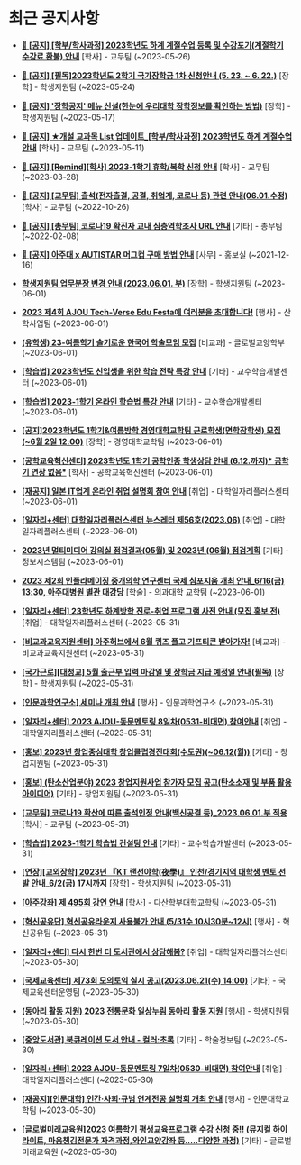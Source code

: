 # 최근 공지사항

* **[📌 [공지] [학부/학사과정] 2023학년도 하계 계절수업 등록 및 수강포기(계절학기 수강료 환불) 안내](http://ajou.ac.kr/kr/ajou/notice.do?mode=view&amp;articleNo=215210&amp;article.offset=0&amp;articleLimit=30)**
 [학사] - 교무팀 (~2023-05-26)

* **[📌 [공지] [필독]2023학년도 2학기 국가장학금 1차 신청안내 (5. 23. ~ 6. 22.)](http://ajou.ac.kr/kr/ajou/notice.do?mode=view&amp;articleNo=215084&amp;article.offset=0&amp;articleLimit=30)**
 [장학] - 학생지원팀 (~2023-05-24)

* **[📌 [공지] &#x27;장학공지&#x27; 메뉴 신설(한눈에 우리대학 장학정보를 확인하는 방법)](http://ajou.ac.kr/kr/ajou/notice.do?mode=view&amp;articleNo=214764&amp;article.offset=0&amp;articleLimit=30)**
 [장학] - 학생지원팀 (~2023-05-17)

* **[📌 [공지] ★개설 교과목 List 업데이트_[학부/학사과정] 2023학년도 하계 계절수업 안내](http://ajou.ac.kr/kr/ajou/notice.do?mode=view&amp;articleNo=214493&amp;article.offset=0&amp;articleLimit=30)**
 [학사] - 교무팀 (~2023-05-11)

* **[📌 [공지] [Remind][학사] 2023-1학기 휴학/복학 신청 안내](http://ajou.ac.kr/kr/ajou/notice.do?mode=view&amp;articleNo=212711&amp;article.offset=0&amp;articleLimit=30)**
 [학사] - 교무팀 (~2023-03-28)

* **[📌 [공지] [교무팀] 출석(전자출결, 공결, 취업계, 코로나 등) 관련 안내(06.01.수정)](http://ajou.ac.kr/kr/ajou/notice.do?mode=view&amp;articleNo=205552&amp;article.offset=0&amp;articleLimit=30)**
 [학사] - 교무팀 (~2022-10-26)

* **[📌 [공지] [총무팀] 코로나19 확진자 교내 심층역학조사 URL 안내](http://ajou.ac.kr/kr/ajou/notice.do?mode=view&amp;articleNo=180493&amp;article.offset=0&amp;articleLimit=30)**
 [기타] - 총무팀 (~2022-02-08)

* **[📌 [공지] 아주대 x AUTISTAR 머그컵 구매 방법 안내](http://ajou.ac.kr/kr/ajou/notice.do?mode=view&amp;articleNo=147976&amp;article.offset=0&amp;articleLimit=30)**
 [사무] - 홍보실 (~2021-12-16)

* **[학생지원팀 업무분장 변경 안내 (2023.06.01. 부)](http://ajou.ac.kr/kr/ajou/notice.do?mode=view&amp;articleNo=215375&amp;article.offset=0&amp;articleLimit=30)**
 [장학] - 학생지원팀 (~2023-06-01)

* **[2023 제4회 AJOU Tech-Verse Edu Festa에 여러분을 초대합니다!](http://ajou.ac.kr/kr/ajou/notice.do?mode=view&amp;articleNo=215374&amp;article.offset=0&amp;articleLimit=30)**
 [행사] - 산학사업팀 (~2023-06-01)

* **[(유학생) 23-여름학기 슬기로운 한국어 학술모임 모집](http://ajou.ac.kr/kr/ajou/notice.do?mode=view&amp;articleNo=215371&amp;article.offset=0&amp;articleLimit=30)**
 [비교과] - 글로벌교양학부 (~2023-06-01)

* **[[학습법] 2023학년도 신입생을 위한 학습 전략 특강 안내](http://ajou.ac.kr/kr/ajou/notice.do?mode=view&amp;articleNo=215365&amp;article.offset=0&amp;articleLimit=30)**
 [기타] - 교수학습개발센터 (~2023-06-01)

* **[[학습법] 2023-1학기 온라인 학습법 특강 안내](http://ajou.ac.kr/kr/ajou/notice.do?mode=view&amp;articleNo=215364&amp;article.offset=0&amp;articleLimit=30)**
 [기타] - 교수학습개발센터 (~2023-06-01)

* **[[공지]2023학년도 1학기&amp;여름방학 경영대학교학팀 근로학생(면학장학생) 모집(~6월 2일 12:00)](http://ajou.ac.kr/kr/ajou/notice.do?mode=view&amp;articleNo=215361&amp;article.offset=0&amp;articleLimit=30)**
 [장학] - 경영대학교학팀 (~2023-06-01)

* **[[공학교육혁신센터] 2023학년도 1학기 공학인증 학생상담 안내 (6.12.까지)* 금학기 연장 없음*](http://ajou.ac.kr/kr/ajou/notice.do?mode=view&amp;articleNo=215359&amp;article.offset=0&amp;articleLimit=30)**
 [학사] - 공학교육혁신센터 (~2023-06-01)

* **[[재공지] 일본 IT업계 온라인 취업 설명회 참여 안내](http://ajou.ac.kr/kr/ajou/notice.do?mode=view&amp;articleNo=215355&amp;article.offset=0&amp;articleLimit=30)**
 [취업] - 대학일자리플러스센터 (~2023-06-01)

* **[[일자리+센터] 대학일자리플러스센터 뉴스레터 제56호(2023.06)](http://ajou.ac.kr/kr/ajou/notice.do?mode=view&amp;articleNo=215354&amp;article.offset=0&amp;articleLimit=30)**
 [취업] - 대학일자리플러스센터 (~2023-06-01)

* **[2023년 멀티미디어 강의실 점검결과(05월) 및 2023년 (06월) 점검계획](http://ajou.ac.kr/kr/ajou/notice.do?mode=view&amp;articleNo=215353&amp;article.offset=0&amp;articleLimit=30)**
 [기타] - 정보시스템팀 (~2023-06-01)

* **[2023 제2회 인플라메이징 중개의학 연구센터 국제 심포지움 개최 안내_6/16(금) 13:30, 아주대병원 별관 대강당](http://ajou.ac.kr/kr/ajou/notice.do?mode=view&amp;articleNo=215352&amp;article.offset=0&amp;articleLimit=30)**
 [학술] - 의과대학 교학팀 (~2023-06-01)

* **[[일자리+센터] 23학년도 하계방학 진로-취업 프로그램 사전 안내 (모집 홍보 전)](http://ajou.ac.kr/kr/ajou/notice.do?mode=view&amp;articleNo=215347&amp;article.offset=0&amp;articleLimit=30)**
 [취업] - 대학일자리플러스센터 (~2023-05-31)

* **[[비교과교육지원센터] 아주허브에서 6월 퀴즈 풀고 기프티콘 받아가자!](http://ajou.ac.kr/kr/ajou/notice.do?mode=view&amp;articleNo=215343&amp;article.offset=0&amp;articleLimit=30)**
 [비교과] - 비교과교육지원센터 (~2023-05-31)

* **[[국가근로][대청교] 5월 출근부 입력 마감일 및 장학금 지급 예정일 안내(필독)](http://ajou.ac.kr/kr/ajou/notice.do?mode=view&amp;articleNo=215322&amp;article.offset=0&amp;articleLimit=30)**
 [장학] - 학생지원팀 (~2023-05-31)

* **[[인문과학연구소] 세미나 개최 안내](http://ajou.ac.kr/kr/ajou/notice.do?mode=view&amp;articleNo=215317&amp;article.offset=0&amp;articleLimit=30)**
 [행사] - 인문과학연구소 (~2023-05-31)

* **[[일자리+센터] 2023 AJOU-동문멘토링 8일차(0531-비대면) 참여안내](http://ajou.ac.kr/kr/ajou/notice.do?mode=view&amp;articleNo=215315&amp;article.offset=0&amp;articleLimit=30)**
 [취업] - 대학일자리플러스센터 (~2023-05-31)

* **[[홍보] 2023년 창업중심대학 창업클럽경진대회(수도권)(~06.12(월))](http://ajou.ac.kr/kr/ajou/notice.do?mode=view&amp;articleNo=215313&amp;article.offset=0&amp;articleLimit=30)**
 [기타] - 창업지원팀 (~2023-05-31)

* **[[홍보] (탄소산업분야) 2023 창업지원사업 참가자 모집 공고(탄소소재 및 부품 활용 아이디어)](http://ajou.ac.kr/kr/ajou/notice.do?mode=view&amp;articleNo=215311&amp;article.offset=0&amp;articleLimit=30)**
 [기타] - 창업지원팀 (~2023-05-31)

* **[[교무팀] 코로나19 확산에 따른 출석인정 안내(백신공결 등)_2023.06.01.부 적용](http://ajou.ac.kr/kr/ajou/notice.do?mode=view&amp;articleNo=215308&amp;article.offset=0&amp;articleLimit=30)**
 [학사] - 교무팀 (~2023-05-31)

* **[[학습법] 2023-1학기 학습법 컨설팅 안내](http://ajou.ac.kr/kr/ajou/notice.do?mode=view&amp;articleNo=215301&amp;article.offset=0&amp;articleLimit=30)**
 [기타] - 교수학습개발센터 (~2023-05-31)

* **[[연장][교외장학] 2023년 『KT 랜선야학(夜學)』 인천/경기지역 대학생 멘토 선발 안내_6/2(금) 17시까지](http://ajou.ac.kr/kr/ajou/notice.do?mode=view&amp;articleNo=215298&amp;article.offset=0&amp;articleLimit=30)**
 [장학] - 학생지원팀 (~2023-05-31)

* **[[아주강좌] 제 495회 강연 안내](http://ajou.ac.kr/kr/ajou/notice.do?mode=view&amp;articleNo=215296&amp;article.offset=0&amp;articleLimit=30)**
 [학사] - 다산학부대학교학팀 (~2023-05-31)

* **[[혁신공유단] 혁신공유라운지 사용불가 안내 (5/31수 10시30분~12시)](http://ajou.ac.kr/kr/ajou/notice.do?mode=view&amp;articleNo=215294&amp;article.offset=0&amp;articleLimit=30)**
 [행사] - 혁신공유팀 (~2023-05-31)

* **[[일자리+센터] 다시 한번 더 도서관에서 상담해봄?](http://ajou.ac.kr/kr/ajou/notice.do?mode=view&amp;articleNo=215284&amp;article.offset=0&amp;articleLimit=30)**
 [취업] - 대학일자리플러스센터 (~2023-05-30)

* **[[국제교육센터] 제73회 모의토익 실시 공고(2023.06.21(수) 14:00)](http://ajou.ac.kr/kr/ajou/notice.do?mode=view&amp;articleNo=215269&amp;article.offset=0&amp;articleLimit=30)**
 [기타] - 국제교육센터운영팀 (~2023-05-30)

* **[(동아리 활동 지원) 2023 전통문화 일상누림 동아리 활동 지원](http://ajou.ac.kr/kr/ajou/notice.do?mode=view&amp;articleNo=215267&amp;article.offset=0&amp;articleLimit=30)**
 [행사] - 학생지원팀 (~2023-05-30)

* **[[중앙도서관] 북큐레이션 도서 안내 - 컬러:초록](http://ajou.ac.kr/kr/ajou/notice.do?mode=view&amp;articleNo=215260&amp;article.offset=0&amp;articleLimit=30)**
 [기타] - 학술정보팀 (~2023-05-30)

* **[[일자리+센터] 2023 AJOU-동문멘토링 7일차(0530-비대면) 참여안내](http://ajou.ac.kr/kr/ajou/notice.do?mode=view&amp;articleNo=215254&amp;article.offset=0&amp;articleLimit=30)**
 [취업] - 대학일자리플러스센터 (~2023-05-30)

* **[[재공지][인문대학] 인간·사회·규범 연계전공 설명회 개최 안내](http://ajou.ac.kr/kr/ajou/notice.do?mode=view&amp;articleNo=215248&amp;article.offset=0&amp;articleLimit=30)**
 [행사] - 인문대학교학팀 (~2023-05-30)

* **[[글로벌미래교육원]2023 여름학기 평생교육프로그램 수강 신청 중!! (뮤지컬 하이라이트, 마음챙김전문가 자격과정,와인교양강좌 등.....다양한 과정)](http://ajou.ac.kr/kr/ajou/notice.do?mode=view&amp;articleNo=215247&amp;article.offset=0&amp;articleLimit=30)**
 [기타] - 글로벌미래교육원 (~2023-05-30)
